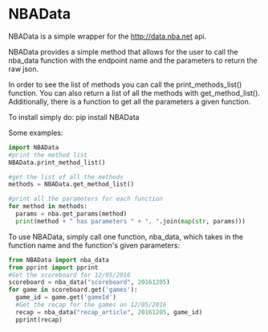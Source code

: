 # NBAData

NBAData is a simple wrapper for the http://data.nba.net api. 

NBAData provides a simple method that allows for the user to call the nba_data function with the endpoint name and the parameters to return the raw json. 

In order to see the list of methods you can call the print_methods_list() function. You can also return a list of all the methods with get_method_list(). Additionally, there is a function to get all the parameters a given function. 

To install simply do:
pip install NBAData

Some examples:
```python
import NBAData
#print the method list
NBAData.print_method_list()

#get the list of all the methods
methods = NBAData.get_method_list()

#print all the parameters for each function
for method in methods:
  params = nba.get_params(method)
  print(method + " has parameters " + ", ".join(map(str, params)))
```
To use NBAData, simply call one function, nba_data, which takes in the function name and the function's given parameters:
```python
from NBAData import nba_data
from pprint import pprint
#Get the scoreboard for 12/05/2016
scoreboard = nba_data("scoreboard", 20161205)
for game in scoreboard.get('games'):
  game_id = game.get('gameId')
  #Get the recap for the games on 12/05/2016
  recap = nba_data("recap_article", 20161205, game_id)
  pprint(recap)
  ```
  
